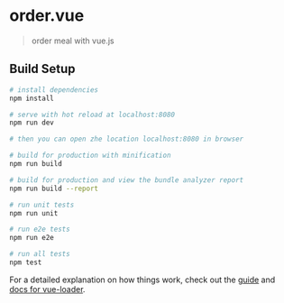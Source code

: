 # order.vue

> order meal with vue.js 

## Build Setup

``` bash
# install dependencies
npm install

# serve with hot reload at localhost:8080
npm run dev

# then you can open zhe location localhost:8080 in browser 

# build for production with minification
npm run build

# build for production and view the bundle analyzer report
npm run build --report

# run unit tests
npm run unit

# run e2e tests
npm run e2e

# run all tests
npm test
```

For a detailed explanation on how things work, check out the [guide](http://vuejs-templates.github.io/webpack/) and [docs for vue-loader](http://vuejs.github.io/vue-loader).
